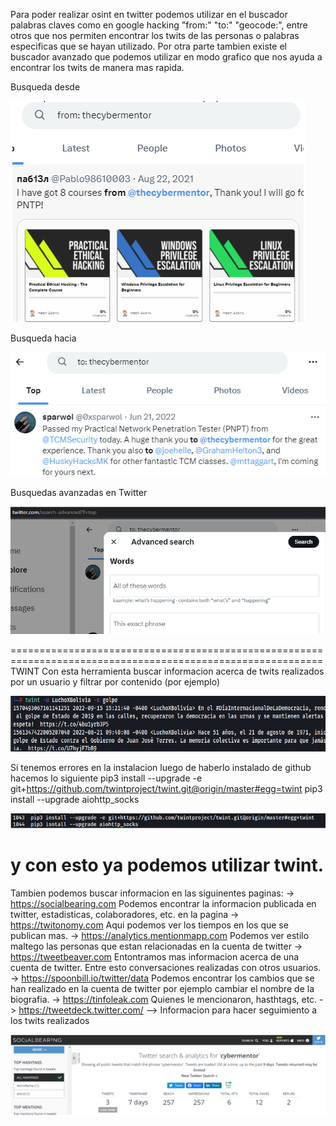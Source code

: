 Para poder realizar osint en twitter podemos utilizar en el buscador palabras claves como en google hacking
"from:" "to:" "geocode:", entre otros que nos permiten encontrar los twits de las personas o palabras especificas que se hayan utilizado.
Por otra parte tambien existe el buscador avanzado que podemos utilizar en modo grafico que nos ayuda a encontrar los twits de manera mas rapida.

Busqueda desde <origen>

![Diagrama explicativo](./imagen1.png)

Busqueda hacia <destino>

![Diagrama explicativo](./imagen2.png)

Busquedas avanzadas en Twitter

![Diagrama explicativo](./imagen3.png)

============================================================================================================
TWINT
Con esta herramienta buscar informacion acerca de twits realizados por un usuario y filtrar por contenido (por ejemplo)

![Diagrama explicativo](./imagen4.png)

Si tenemos errores en la instalacion luego de haberlo instalado de github hacemos lo siguiente
 pip3 install --upgrade -e git+https://github.com/twintproject/twint.git@origin/master#egg=twint
 pip3 install --upgrade aiohttp_socks

![Diagrama explicativo](./imagen5.png)

y con esto ya podemos utilizar twint.
============================================================================================================
Tambien podemos buscar informacion en las siguinentes paginas:
-> https://socialbearing.com Podemos encontrar la informacion publicada en twitter, estadisticas, colaboradores, etc. en la pagina 
-> https://twitonomy.com Aqui podemos ver los tiempos en los que se publican mas.
-> https://analytics.mentionmapp.com Podemos ver estilo maltego las personas que estan relacionadas en la cuenta de twitter
-> https://tweetbeaver.com Entontramos mas informacion acerca de una cuenta de twitter. Entre esto conversaciones realizadas con otros usuarios.
-> https://spoonbill.io/twitter/data Podemos encontrar los cambios que se han realizado en la cuenta de twitter por ejemplo cambiar el nombre de la biografia.
-> https://tinfoleak.com Quienes le mencionaron, hasthtags, etc.
-> https://tweetdeck.twitter.com/ --> Informacion para hacer seguimiento a los twits realizados

![Diagrama explicativo](./imagen6.png)